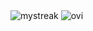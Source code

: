 <img src="https://github-readme-streak-stats.herokuapp.com/?user=SUBERNER&theme=tokyonight" alt="mystreak"/>
<img src="https://github-readme-stats.vercel.app/api/top-langs?username=SUBERNER&show_icons=true&locale=en&layout=compact&theme=tokyonight" alt="ovi" />
